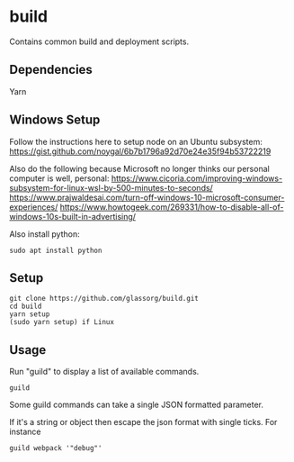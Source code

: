 # build
Contains common build and deployment scripts.

## Dependencies
Yarn

## Windows Setup

Follow the instructions here to setup node on an Ubuntu subsystem:
https://gist.github.com/noygal/6b7b1796a92d70e24e35f94b53722219

Also do the following because Microsoft no longer thinks our personal computer is well, personal:
https://www.cicoria.com/improving-windows-subsystem-for-linux-wsl-by-500-minutes-to-seconds/
https://www.prajwaldesai.com/turn-off-windows-10-microsoft-consumer-experiences/
https://www.howtogeek.com/269331/how-to-disable-all-of-windows-10s-built-in-advertising/

Also install python:

    sudo apt install python

## Setup

    git clone https://github.com/glassorg/build.git
    cd build
    yarn setup
    (sudo yarn setup) if Linux

## Usage
Run "guild" to display a list of available commands.

    guild

Some guild commands can take a single JSON formatted parameter.

If it's a string or object then escape the json format with single ticks. For instance

    guild webpack '"debug"'

